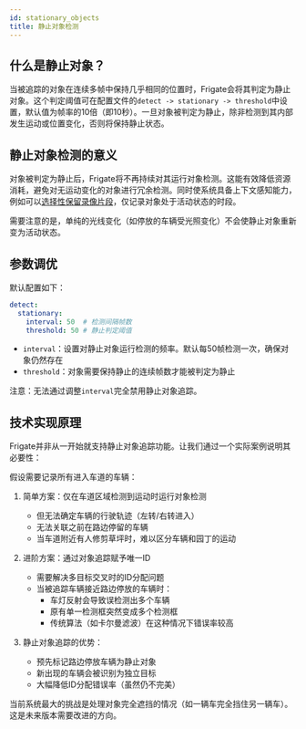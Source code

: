 ```yaml
---
id: stationary_objects
title: 静止对象检测
---
```


## 什么是静止对象？

当被追踪的对象在连续多帧中保持几乎相同的位置时，Frigate会将其判定为静止对象。这个判定阈值可在配置文件的`detect -> stationary -> threshold`中设置，默认值为帧率的10倍（即10秒）。一旦对象被判定为静止，除非检测到其内部发生运动或位置变化，否则将保持静止状态。

## 静止对象检测的意义

对象被判定为静止后，Frigate将不再持续对其运行对象检测。这能有效降低资源消耗，避免对无运动变化的对象进行冗余检测。同时使系统具备上下文感知能力，例如可以[选择性保留录像片段](record.md#不同保留模式的含义)，仅记录对象处于活动状态的时段。

需要注意的是，单纯的光线变化（如停放的车辆受光照变化）不会使静止对象重新变为活动状态。

## 参数调优

默认配置如下：

```yaml
detect:
  stationary:
    interval: 50  # 检测间隔帧数
    threshold: 50 # 静止判定阈值
```

- `interval`：设置对静止对象运行检测的频率。默认每50帧检测一次，确保对象仍然存在
- `threshold`：对象需要保持静止的连续帧数才能被判定为静止

注意：无法通过调整`interval`完全禁用静止对象追踪。

## 技术实现原理

Frigate并非从一开始就支持静止对象追踪功能。让我们通过一个实际案例说明其必要性：

假设需要记录所有进入车道的车辆：
1. 简单方案：仅在车道区域检测到运动时运行对象检测
   - 但无法确定车辆的行驶轨迹（左转/右转进入）
   - 无法关联之前在路边停留的车辆
   - 当车道附近有人修剪草坪时，难以区分车辆和园丁的运动

2. 进阶方案：通过对象追踪赋予唯一ID
   - 需要解决多目标交叉时的ID分配问题
   - 当被追踪车辆接近路边停放的车辆时：
     - 车灯反射会导致误检测出多个车辆
     - 原有单一检测框突然变成多个检测框
     - 传统算法（如卡尔曼滤波）在这种情况下错误率较高

3. 静止对象追踪的优势：
   - 预先标记路边停放车辆为静止对象
   - 新出现的车辆会被识别为独立目标
   - 大幅降低ID分配错误率（虽然仍不完美）

当前系统最大的挑战是处理对象完全遮挡的情况（如一辆车完全挡住另一辆车）。这是未来版本需要改进的方向。